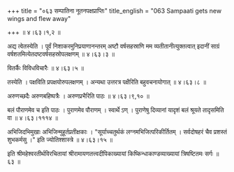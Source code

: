 +++
title = "०६३ सम्पातिना नूतनपक्षप्राप्तिः"
title_english = "063 Sampaati gets new wings and flew away"

+++
 ॥  ४।६३।१,२  ॥   

  

अद्य त्वेतस्येति । पूर्वं निशाकरमुनिप्रयाणानन्तरम् अष्टौ वर्षसहस्राणि मम व्यतीतानीत्युक्तत्वात् इदानीं साग्रं वर्षशतमित्येतदष्टवर्षसहस्रोपलक्षणम्  ॥  ४।६३।३  ॥   

  

वितर्कैः विविधविचारैः  ॥  ४।६३।५  ॥   

  

तस्येति । पक्षविति प्रपक्षयोरुपलक्षणम् । अन्यथा उत्तरत्र पक्षैरिति बहुवचनायोगात्  ॥  ४।६३।८  ॥   

  

अरुणच्छदैः अरुणबहिष्पत्रैः । अरुणप्रभैरिति पाठः  ॥  ४।६३।९,१०  ॥   

  

बलं पौराणमेव च इति पाठः । पुराणमेव पौराणम् । स्वार्थे ऽण् । पुराणेषु दिव्यानां यादृशं बलं श्रूयते तादृसमिति वा  ॥  ४।६३।१११४  ॥   

  

अभिजिदभिमुखाः अभिजिन्मुहूर्तप्रतीक्षकाः । "सूर्याच्चतुर्थकं लग्नमभिजित्परिकीर्तितम् । सर्वदोषहरं चैव प्रशस्तं शुभकर्मसु ।" इति ज्योतिश्शास्त्रे  ॥  ४।६३।१५  ॥   

  

इति श्रीमहेश्वरतीर्थविरचितायां श्रीरामायणतत्त्वदीपिकाख्यायां किष्किन्धाकाण्डव्याख्यायां त्रिषष्टितमः सर्गः  ॥  ६३  ॥   

  

